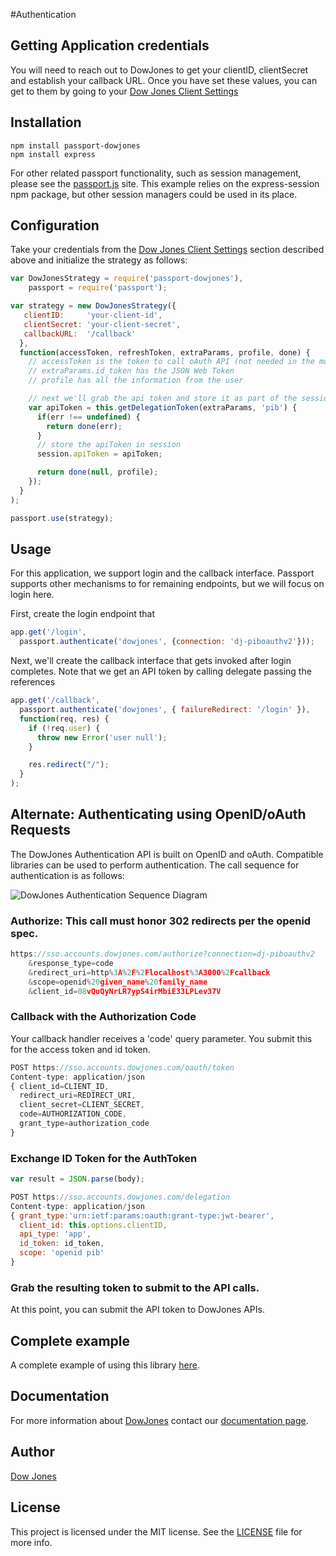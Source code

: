 #Authentication

## Getting Application credentials

You will need to reach out to DowJones to get your clientID, clientSecret and establish
your callback URL.  Once you have set these values, you can get to them by going
to your [Dow Jones Client Settings](https://dowjones.com/page-to-be-defined)

## Installation

	npm install passport-dowjones
	npm install express

For other related passport functionality, such as session management, please see the [passport.js](http://passportjs.org/) site.  This
example relies on the express-session npm package, but other session managers could be used in its place.

## Configuration

Take your credentials from the [Dow Jones Client Settings](https://dowjones.com/page-to-be-defined) section described above and initialize the strategy as follows:

```js
var DowJonesStrategy = require('passport-dowjones'),
    passport = require('passport');

var strategy = new DowJonesStrategy({
   clientID:     'your-client-id',
   clientSecret: 'your-client-secret',
   callbackURL:  '/callback'
  },
  function(accessToken, refreshToken, extraParams, profile, done) {
    // accessToken is the token to call oAuth API (not needed in the most cases)
    // extraParams.id_token has the JSON Web Token
    // profile has all the information from the user

	// next we'll grab the api token and store it as part of the session
	var apiToken = this.getDelegationToken(extraParams, 'pib') {
	  if(err !== undefined) {
	    return done(err);
	  }
	  // store the apiToken in session
	  session.apiToken = apiToken;

	  return done(null, profile);
	});
  }
);

passport.use(strategy);
```

## Usage

For this application, we support login and the callback interface.  Passport supports other mechanisms to for remaining endpoints,
but we will focus on login here.

First, create the login endpoint that

```js
app.get('/login',
  passport.authenticate('dowjones', {connection: 'dj-piboauthv2'}));
```

Next, we'll create the callback interface that gets invoked after login completes.  Note that we get an
API token by calling delegate passing the references

```js
app.get('/callback',
  passport.authenticate('dowjones', { failureRedirect: '/login' }),
  function(req, res) {
    if (!req.user) {
      throw new Error('user null');
    }

    res.redirect("/");
  }
);
```

## Alternate:  Authenticating using OpenID/oAuth Requests

The DowJones Authentication API is built on OpenID and oAuth.  Compatible libraries can be used to perform authentication.  The
call sequence for authentication is as follows:

![DowJones Authentication Sequence Diagram](http://www.websequencediagrams.com/files/render?link=r_EJ10NaljsGPxFk033c)


### Authorize:  This call must honor 302 redirects per the openid spec.

```js
https://sso.accounts.dowjones.com/authorize?connection=dj-piboauthv2
    &response_type=code
    &redirect_uri=http%3A%2F%2Flocalhost%3A3000%2Fcallback
    &scope=openid%20given_name%20family_name
    &client_id=08vQuQyNrLR7ypS4irMbiE33LPLev37V
```

### Callback with the Authorization Code

Your callback handler receives a 'code' query parameter.  You submit this for the access token and id token.

```js
POST https://sso.accounts.dowjones.com/oauth/token
Content-type: application/json
{ client_id=CLIENT_ID,
  redirect_uri=REDIRECT_URI,
  client_secret=CLIENT_SECRET,
  code=AUTHORIZATION_CODE,
  grant_type=authorization_code
}
```

### Exchange ID Token for the AuthToken

```js
var result = JSON.parse(body);

POST https://sso.accounts.dowjones.com/delegation
Content-type: application/json
{ grant_type:'urn:ietf:params:oauth:grant-type:jwt-bearer',
  client_id: this.options.clientID,
  api_type: 'app',
  id_token: id_token,
  scope: 'openid pib'
}
```

### Grab the resulting token to submit to the API calls.

At this point, you can submit the API token to DowJones APIs.

## Complete example

A complete example of using this library [here](http://github.com/dowjones/passport-dowjones-sample).

## Documentation

For more information about [DowJones](http://dowjones.com) contact our [documentation page](http://dowjones.com/tbd).

## Author

[Dow Jones](dowjones.com)

## License

This project is licensed under the MIT license. See the [LICENSE](LICENSE) file for more info.

